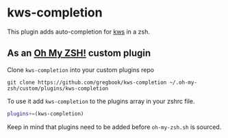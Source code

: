 # kws-completion

This plugin adds auto-completion for [kws](https://github.com/pipedrive/k8s-workstation) in a zsh.

## As an [Oh My ZSH!](https://github.com/robbyrussell/oh-my-zsh) custom plugin

Clone `kws-completion` into your custom plugins repo

```shell
git clone https://github.com/gregbook/kws-completion ~/.oh-my-zsh/custom/plugins/kws-completion
```

To use it add `kws-completion` to the plugins array in your zshrc file.

```zsh
plugins+=(kws-completion)
```

Keep in mind that plugins need to be added before `oh-my-zsh.sh` is sourced.
